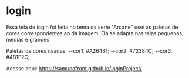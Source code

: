 # login
Essa tela de login foi feita no tema da serie "Arcane"
usei as paletas de cores correspondentes ao da imagem. Ela se adapta nas telas pequenas, medias e grandes

Paletas de cores usadas:
  --cor1: #A26461; 
  --cor2: #72384C; 
  --cor3: #4B1F2C; 

Acesse aqui: https://samucafront.github.io/loginProject/


